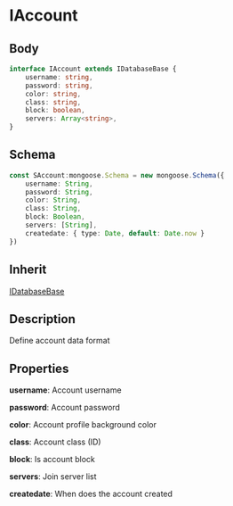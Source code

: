 # IAccount

## Body

```typescript
interface IAccount extends IDatabaseBase {
    username: string,
    password: string,
    color: string,
    class: string,
    block: boolean,
    servers: Array<string>,
}
```

## Schema

```typescript
const SAccount:mongoose.Schema = new mongoose.Schema({
    username: String,
    password: String,
    color: String,
    class: String,
    block: Boolean,
    servers: [String],
    createdate: { type: Date, default: Date.now }
})
```

## Inherit

[IDatabaseBase](./../base/IDatabaseBase.md)

## Description

Define account data format

## Properties

**username**: Account username

**password**: Account password

**color**: Account profile background color

**class**: Account class (ID)

**block**: Is account block

**servers**: Join server list

**createdate**: When does the account created